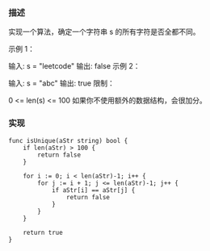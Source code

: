 ### 描述

实现一个算法，确定一个字符串 s 的所有字符是否全都不同。

示例 1：

输入: s = "leetcode"
输出: false 
示例 2：

输入: s = "abc"
输出: true
限制：

0 <= len(s) <= 100
如果你不使用额外的数据结构，会很加分。

### 实现

```golang
func isUnique(aStr string) bool {
	if len(aStr) > 100 {
		return false
	}

	for i := 0; i < len(aStr)-1; i++ {
		for j := i + 1; j <= len(aStr)-1; j++ {
			if aStr[i] == aStr[j] {
				return false
			}
		}
	}

	return true
}
```

